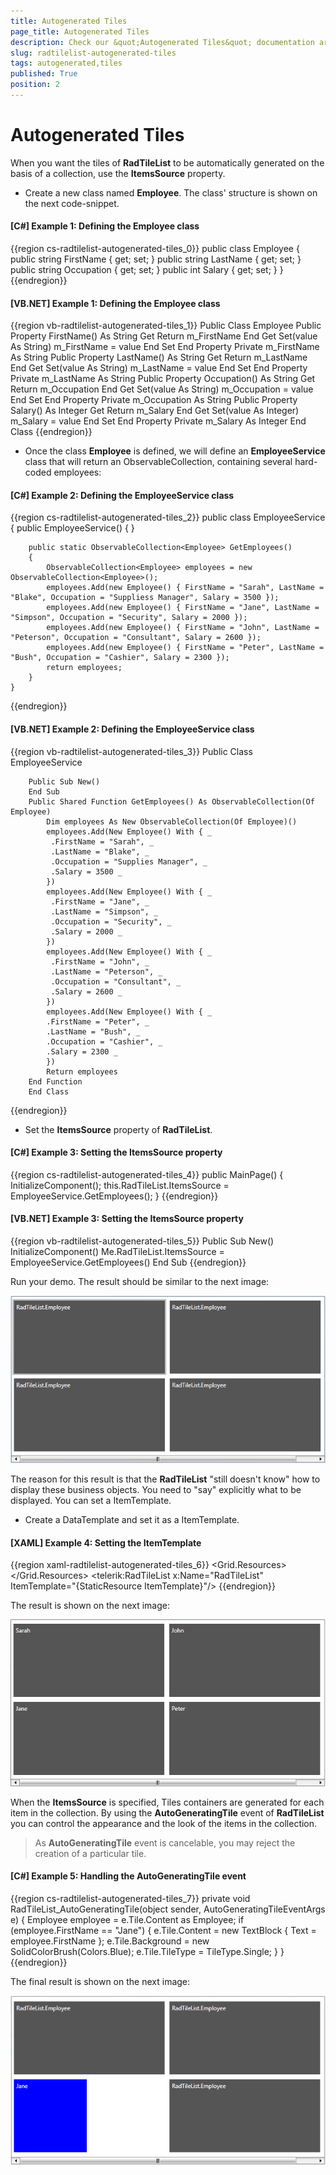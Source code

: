 ```yaml
---
title: Autogenerated Tiles
page_title: Autogenerated Tiles
description: Check our &quot;Autogenerated Tiles&quot; documentation article for the RadTileList {{ site.framework_name }} control.
slug: radtilelist-autogenerated-tiles
tags: autogenerated,tiles
published: True
position: 2
---
```


# Autogenerated Tiles



When you want the tiles of __RadTileList__ to be automatically generated on the basis of a collection, use the __ItemsSource__ property.  

* Create a new class named __Employee__. The class' structure is shown on the next code-snippet.
          

#### __[C#] Example 1: Defining the Employee class__
{{region cs-radtilelist-autogenerated-tiles_0}}
	public class Employee
	{
	    public string FirstName
	    {
	        get;
	        set;
	    }
	    public string LastName
	    {
	        get;
	        set;
	    }
	    public string Occupation
	    {
	        get;
	        set;
	    }
	    public int Salary
	    {
	        get;
	        set;
	    }
	}
{{endregion}}



#### __[VB.NET] Example 1: Defining the Employee class__

{{region vb-radtilelist-autogenerated-tiles_1}}
	Public Class Employee
	    Public Property FirstName() As String
	        Get
	            Return m_FirstName
	        End Get
	        Set(value As String)
	            m_FirstName = value
	        End Set
	    End Property
	    Private m_FirstName As String
	    Public Property LastName() As String
	        Get
	            Return m_LastName
	        End Get
	        Set(value As String)
	            m_LastName = value
	        End Set
	    End Property
	    Private m_LastName As String
	    Public Property Occupation() As String
	        Get
	            Return m_Occupation
	        End Get
	        Set(value As String)
	            m_Occupation = value
	        End Set
	    End Property
	    Private m_Occupation As String
	    Public Property Salary() As Integer
	        Get
	            Return m_Salary
	        End Get
	        Set(value As Integer)
	            m_Salary = value
	        End Set
	    End Property
	    Private m_Salary As Integer
	End Class
{{endregion}}



* Once the class __Employee__ is defined, we will define an __EmployeeService__ class that will return an ObservableCollection, containing several hard-coded employees:
          

#### __[C#] Example 2: Defining the EmployeeService class__

{{region cs-radtilelist-autogenerated-tiles_2}}
	public class EmployeeService
	{
	    public EmployeeService()
	    { }
	   
	    public static ObservableCollection<Employee> GetEmployees()
	    {
	        ObservableCollection<Employee> employees = new ObservableCollection<Employee>();
	        employees.Add(new Employee() { FirstName = "Sarah", LastName = "Blake", Occupation = "Suppliess Manager", Salary = 3500 });
	        employees.Add(new Employee() { FirstName = "Jane", LastName = "Simpson", Occupation = "Security", Salary = 2000 });
	        employees.Add(new Employee() { FirstName = "John", LastName = "Peterson", Occupation = "Consultant", Salary = 2600 });
	        employees.Add(new Employee() { FirstName = "Peter", LastName = "Bush", Occupation = "Cashier", Salary = 2300 });
	        return employees;
	    }
	}
{{endregion}}



#### __[VB.NET] Example 2: Defining the EmployeeService class__

{{region vb-radtilelist-autogenerated-tiles_3}}
	Public Class EmployeeService

	    Public Sub New()
	    End Sub
	    Public Shared Function GetEmployees() As ObservableCollection(Of Employee)
	        Dim employees As New ObservableCollection(Of Employee)()
	        employees.Add(New Employee() With { _
	         .FirstName = "Sarah", _
	         .LastName = "Blake", _
	         .Occupation = "Supplies Manager", _
	         .Salary = 3500 _
	        })
	        employees.Add(New Employee() With { _
	         .FirstName = "Jane", _
	         .LastName = "Simpson", _
	         .Occupation = "Security", _
	         .Salary = 2000 _
	        })
	        employees.Add(New Employee() With { _
	         .FirstName = "John", _
	         .LastName = "Peterson", _
	         .Occupation = "Consultant", _
	         .Salary = 2600 _
	        })
	        employees.Add(New Employee() With { _
	        .FirstName = "Peter", _
	        .LastName = "Bush", _
	        .Occupation = "Cashier", _
	        .Salary = 2300 _
	        })
	        Return employees
	    End Function
        End Class
{{endregion}}



* Set the __ItemsSource__ property of __RadTileList__.

#### __[C#] Example 3: Setting the ItemsSource property__

{{region cs-radtilelist-autogenerated-tiles_4}}
	public MainPage()
	{
	    InitializeComponent();
	    this.RadTileList.ItemsSource = EmployeeService.GetEmployees();
	}
{{endregion}}

#### __[VB.NET] Example 3: Setting the ItemsSource property__

{{region vb-radtilelist-autogenerated-tiles_5}}
	Public Sub New()
	    InitializeComponent()
	    Me.RadTileList.ItemsSource = EmployeeService.GetEmployees()
	End Sub
{{endregion}}


Run your demo. The result should be similar to the next image:
          

![Rad Tile List Autogenerated Tiles 01](images/RadTileList_Autogenerated_Tiles_01.png)

The reason for this result is that the __RadTileList__ "still doesn't know" how to display these business objects. You need to "say" explicitly what to be displayed. You can set a ItemTemplate.
          

* Create a DataTemplate and set it as a ItemTemplate.

#### __[XAML] Example 4: Setting the ItemTemplate__

{{region xaml-radtilelist-autogenerated-tiles_6}}
	 <Grid>
	        <Grid.Resources>
	            <DataTemplate x:Key="ItemTemplate">
	                <TextBlock Text="{Binding FirstName}"/>
	            </DataTemplate>
	        </Grid.Resources>
	        <telerik:RadTileList x:Name="RadTileList"
	                             ItemTemplate="{StaticResource ItemTemplate}"/>
	</Grid>
{{endregion}}

The result is shown on the next image:

![Rad Tile List Autogenerated Tiles 02](images/RadTileList_Autogenerated_Tiles_02.png)

When the __ItemsSource__ is specified, Tiles containers are generated for each item in the collection. By using the __AutoGeneratingTile__ event of __RadTileList__ you can control the appearance and the look of the items in the collection.

>As __AutoGeneratingTile__ event is cancelable, you may reject the creation of a particular tile.
      

#### __[C#] Example 5: Handling the AutoGeneratingTile event__

{{region cs-radtilelist-autogenerated-tiles_7}}
	private void RadTileList_AutoGeneratingTile(object sender, AutoGeneratingTileEventArgs e)
	{
	    Employee employee = e.Tile.Content as Employee;
	    if (employee.FirstName == "Jane")
	    {
	        e.Tile.Content = new TextBlock { Text = employee.FirstName };
	        e.Tile.Background = new SolidColorBrush(Colors.Blue);
	        e.Tile.TileType = TileType.Single;
	    }
	}
{{endregion}}



The final result is shown on the next image:
      

![Rad Tile List Autogenerated Tiles 03](images/RadTileList_Autogenerated_Tiles_03.png)
